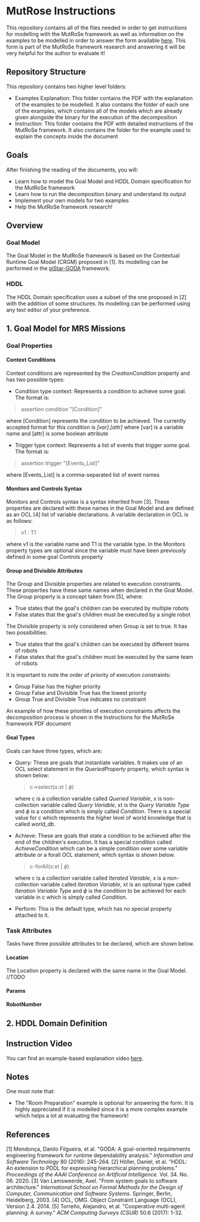 # MutRose Instructions
This repository contains all of the files needed in order to get instructions for modelling with the MutRoSe framework as well as information on the examples to be modelled in order to answer the form available [here](https://forms.gle/haKsHo6mRKndAAjS7). This form is part of the MutRoSe framework research and answering it will be very helpful for the author to evaluate it!

## Repository Structure
This repository contains two higher level folders:

 - Examples Explanation: This folder contains the PDF with the explanation of the examples to be modelled. It also contains the folder of each one of the examples, which contains all of the models which are already given alongside the binary for the execution of the decomposition
 - Instruction: This folder contains the PDF with detailed instructions of the MutRoSe framework. It also contains the folder for the example used to explain the concepts inside the document

## Goals
After finishing the reading of the documents, you will:

 - Learn how to model the Goal Model and HDDL Domain specification for the MutRoSe framework
 - Learn how to run the decomposition binary and understand its output
 - Implement your own models for two examples
 - Help the MutRoSe framework research! 

## Overview

### Goal Model
The Goal Model in the MutRoSe framework is based on the Contextual Runtime Goal Model (CRGM) proposed in [1]. Its modelling can be performed in the [piStar-GODA](https://pistar-goda.herokuapp.com/) framework.

### HDDL
The HDDL Domain specification uses a subset of the one proposed in [2] with the addition of some structures. Its modelling can be performed using any text editor of your preference.

## 1. Goal Model for MRS Missions

### Goal Properties

#### Context Conditions

Context conditions are represented by the *CreationCondition* property and has two possible types:

 - Condition type context: Represents a condition to achieve some goal. The format is: 

> assertion condition "[Condition]"

where [Condition] represents the condition to be achieved. The currently accepted format for this condition is *[var].[attr]* where [var] is a variable name and [attr] is some boolean attribute

 - Trigger type context: Represents a list of events that trigger some goal. The format is:

> assertion trigger "[Events_List]"

where [Events_List] is a comma-separated list of event names

#### Monitors and Controls Syntax

Monitors and Controls syntax is a syntax inherited from [3]. These properties are declared with these names in the Goal Model and are defined as an OCL [4] list of variable declarations. A variable declaration in OCL is as follows:

> v1 : T1

where v1 is the variable name and T1 is the variable type. In the Monitors property types are optional since the variable must have been previously defined in some goal Controls property

#### Group and Divisible Attributes

The Group and Divisible properties are related to execution constraints. These properties have these same names when declared in the Goal Model. The Group property is a concept taken from [5], where:

 - True states that the goal's children can be executed by multiple robots
 - False states that the goal's children must be executed by a single robot

The Divisible property is only considered when Group is set to true. It has two possibilities:

 - True states that the goal's children can be executed by different teams of robots
 - False states that the goal's children must be executed by the same team of robots

It is important to note the order of priority of execution constraints:

 - Group False  has the higher priority
 - Group False and Divisible True has the lowest priority
 - Group True and Divisible True indicates no constraint

An example of how these priorities of execution constraints affects the decomposition process is shown in the Instructions for the MutRoSe framework PDF document

#### Goal Types

Goals can have three types, which are:

 - Query: These are goals that instantiate variables. It makes use of an OCL select statement in the *QueriedProperty* property, which syntax is shown below:

	> c->select(x:xt | $\phi$)

	where c is a collection variable called *Queried Variable*, x is non-collection variable called *Query Variable*, xt is the *Query Variable Type* and $\phi$ is a condition which is simply called *Condition*. There is a special value for c which represents the higher level of world knowledge that is called *world_db*.

 - Achieve: These are goals that state a condition to be achieved after the end of the children's execution. It has a special condition called *AchieveCondition* which can be a simple condition over some variable attribute or a forall OCL statement, which syntax is shown below.

	> c-forAll(x:xt | $\phi$)

	where c is a collection variable called *Iterated Variable*, x is a non-collection variable called *Iteration Variable*, xt is an optional type called *Iteration Variable Type* and $\phi$ is the condition to be achieved for each variable in c which is simply called *Condition*.

 - Perform: This is the default type, which has no special property attached to it.

### Task Attributes
Tasks have three possible attributes to be declared, which are shown below.

#### Location
The Location property is declared with the same name in the Goal Model. //TODO

#### Params

#### RobotNumber

## 2. HDDL Domain Definition

## Instruction Video
You can find an example-based explanation video [here](TODO).

## Notes
One must note that:

 - The "Room Preparation" example is optional for answering the form. It is highly appreciated if it is modelled since it is a more complex example which helps a lot at evaluating the framework!

## References
[1] Mendonça, Danilo Filgueira, et al. "GODA: A goal-oriented requirements engineering framework for runtime dependability analysis." _Information and Software Technology_ 80 (2016): 245-264.
[2] Höller, Daniel, et al. "HDDL: An extension to PDDL for expressing hierarchical planning problems." _Proceedings of the AAAI Conference on Artificial Intelligence_. Vol. 34. No. 06. 2020.
[3] Van Lamsweerde, Axel. "From system goals to software architecture." _International School on Formal Methods for the Design of Computer, Communication and Software Systems_. Springer, Berlin, Heidelberg, 2003.
[4] OCL, OMG. Object Constraint Language (OCL), Version 2.4. 2014.
[5] Torreño, Alejandro, et al. "Cooperative multi-agent planning: A survey." _ACM Computing Surveys (CSUR)_ 50.6 (2017): 1-32.
